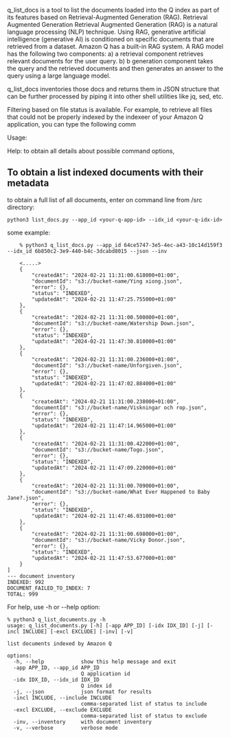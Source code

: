 q_list_docs is a tool to list the documents loaded into the Q index as part of its features based on Retrieval-Augmented Generation (RAG). Retrieval Augmented Generation
Retrieval Augmented Generation (RAG) is a natural language processing (NLP) technique. Using RAG, generative artificial intelligence (generative AI) is conditioned on specific documents that are retrieved from a dataset. Amazon Q has a built-in RAG system. A RAG model has the following two components: a) a retrieval component retrieves relevant documents for the user query.
b) b generation component takes the query and the retrieved documents and then generates an answer to the query using a large language model.

q_list_docs inventories those docs and returns them in JSON structure that can be further processed by piping it into other shell utilities like jq, sed, etc.

Filtering based on file status is available. For example, to retrieve all files that could not be properly indexed by the indexeer of your Amazon Q application, you can type the following comm

Usage:

Help: to obtain all details about possible command options, 


## To obtain a list indexed documents with their metadata
to obtain a full list of all documents, enter on command line from /src directory:
```shell
python3 list_docs.py --app_id <your-q-app-id> --idx_id <your-q-idx-id>  
```

some example:
```
    % python3 q_list_docs.py --app_id 64ce5747-3e5-4ec-a43-10c14d159f3 --idx_id 6b850c2-3e9-440-b4c-3dcabd8015 --json --inv

    <.....> 
    {
        "createdAt": "2024-02-21 11:31:00.618000+01:00",
        "documentId": "s3://bucket-name/Ying xiong.json",
        "error": {},
        "status": "INDEXED",
        "updatedAt": "2024-02-21 11:47:25.755000+01:00"
    },
    {
        "createdAt": "2024-02-21 11:31:00.500000+01:00",
        "documentId": "s3://bucket-name/Watership Down.json",
        "error": {},
        "status": "INDEXED",
        "updatedAt": "2024-02-21 11:47:30.810000+01:00"
    },
    {
        "createdAt": "2024-02-21 11:31:00.236000+01:00",
        "documentId": "s3://bucket-name/Unforgiven.json",
        "error": {},
        "status": "INDEXED",
        "updatedAt": "2024-02-21 11:47:02.884000+01:00"
    },
    {
        "createdAt": "2024-02-21 11:31:00.238000+01:00",
        "documentId": "s3://bucket-name/Viskningar och rop.json",
        "error": {},
        "status": "INDEXED",
        "updatedAt": "2024-02-21 11:47:14.965000+01:00"
    },
    {
        "createdAt": "2024-02-21 11:31:00.422000+01:00",
        "documentId": "s3://bucket-name/Togo.json",
        "error": {},
        "status": "INDEXED",
        "updatedAt": "2024-02-21 11:47:09.220000+01:00"
    },
    {
        "createdAt": "2024-02-21 11:31:00.709000+01:00",
        "documentId": "s3://bucket-name/What Ever Happened to Baby Jane?.json",
        "error": {},
        "status": "INDEXED",
        "updatedAt": "2024-02-21 11:47:46.031000+01:00"
    },
    {
        "createdAt": "2024-02-21 11:31:00.698000+01:00",
        "documentId": "s3://bucket-name/Vicky Donor.json",
        "error": {},
        "status": "INDEXED",
        "updatedAt": "2024-02-21 11:47:53.677000+01:00"
    }
]
--- document inventory
INDEXED: 992
DOCUMENT_FAILED_TO_INDEX: 7
TOTAL: 999
```

For help, use -h or --help option:
```shell
% python3 q_list_documents.py -h                                                                                                  
usage: q_list_documents.py [-h] [-app APP_ID] [-idx IDX_ID] [-j] [-incl INCLUDE] [-excl EXCLUDE] [-inv] [-v]

list documents indexed by Amazon Q

options:
  -h, --help            show this help message and exit
  -app APP_ID, --app_id APP_ID
                        Q application id
  -idx IDX_ID, --idx_id IDX_ID
                        Q index id
  -j, --json            json format for results
  -incl INCLUDE, --include INCLUDE
                        comma-separated list of status to include
  -excl EXCLUDE, --exclude EXCLUDE
                        comma-separated list of status to exclude
  -inv, --inventory     with document inventory
  -v, --verbose         verbose mode
```



